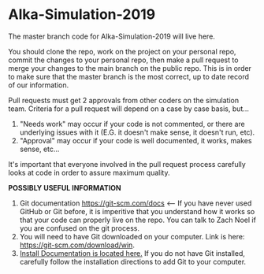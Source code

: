 # Alka-Simulation-2019
The master branch code for Alka-Simulation-2019 will live here.

You should clone the repo, work on the project on your personal repo, commit the changes to your personal repo, then make a pull request to merge your changes to the main branch on the public repo.
This is in order to make sure that the master branch is the most correct, up to date record of our information.

Pull requests must get 2 approvals from other coders on the simulation team. Criteria for a pull request will depend on a case by case basis, but...
1) "Needs work" may occur if your code is not commented, or there are underlying issues with it (E.G. it doesn't make sense, it doesn't run, etc).
2) "Approval" may occur if your code is well documented, it works, makes sense, etc...

It's important that everyone involved in the pull request process carefully looks at code in order to assure maximum quality.

**POSSIBLY USEFUL INFORMATION**
1) Git documentation https://git-scm.com/docs <-- If you have never used GitHub or Git before, it is imperitive that you understand how it works so that your code can properly live on the repo. You can talk to Zach Noel if you are confused on the git process.
2) You will need to have Git downloaded on your computer. Link is here: https://git-scm.com/download/win. 
3) [Install Documentation is located here.](https://github.com/KeweenawRocketRange/Alka-Simulation-2019/wiki/Git-Installation-Documentation-for-Windows-Machines) If you do not have Git installed, carefully follow the installation directions to add Git to your computer.
